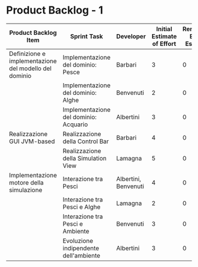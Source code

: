# Product Backlog - 1

| Product Backlog Item | Sprint Task | Developer | Initial Estimate of Effort | Remaining Effort Estimate |
| - | - | - | - | - |
| Definizione e implementazione del modello del dominio | Implementazione del dominio: Pesce | Barbari | 3 | 0 |
| | Implementazione del dominio: Alghe | Benvenuti | 2 | 0 |
| | Implementazione del dominio: Acquario | Albertini | 3 | 0 |
| Realizzazione GUI JVM-based | Realizzazione della Control Bar | Barbari | 4 | 0 |
| | Realizzazione della Simulation View | Lamagna | 5 | 0 |
| Implementazione motore della simulazione | Interazione tra Pesci | Albertini, Benvenuti | 4 | 0 |
| | Interazione tra Pesci e Alghe | Lamagna | 2 | 0 |
| | Interazione tra Pesci e Ambiente | Benvenuti | 3 | 0 |
| | Evoluzione indipendente dell'ambiente | Albertini | 3 | 0 |
